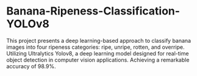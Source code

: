 # Banana-Ripeness-Classification-YOLOv8
This project presents a deep learning-based approach to classify banana images into four ripeness categories: ripe, unripe, rotten, and overripe.  Utilizing Ultralytics Yolov8, a deep learning model designed for real-time object detection in computer vision applications. Achieving a remarkable accuracy of 98.9%.
